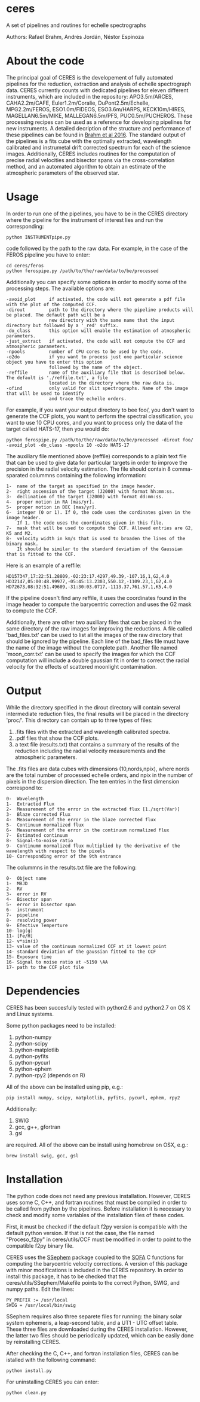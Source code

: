# ceres
A set of pipelines and routines for echelle spectrographs

Authors: Rafael Brahm, Andrés Jordán, Néstor Espinoza

# About the code
The principal goal of CERES is the developement of fully automated pipelines for the reduction, extraction and analysis of echelle spectrograph data. CERES currently counts with dedicated pipelines for eleven different instruments, which are included in the repository: APO3.5m/ARCES, CAHA2.2m/CAFE, Euler1.2m/Coralie, DuPont2.5m/Echelle, MPG2.2m/FEROS, ESO1.0m/FIDEOS, ESO3.6m/HARPS, KECK10m/HIRES, MAGELLAN6.5m/MIKE, MALLEGAN6.5m/PFS, PUC0.5m/PUCHEROS. These processing recipes can be used as a reference for developing pipelines for new instruments. A detailed decription of the structure and performance of these pipelines can be found in [Brahm et al 2016](http://arxiv.org/abs/1609.02279). The standard output of the pipelines is a fits cube with the optimally extracted, wavelength calibrated and instrumetal drift corrected spectrum for each of the science images. Additionally, CERES includes routines for the computation of precise radial velocities and bisector spans via the cross-correlation method, and an automated algorithm to obtain an estimate of the atmospheric parameters of the observed star.

# Usage
In order to run one of the pipelines, you have to be in the CERES directory where the pipeline for the instrument of interest lies and run the corresponding:


```
python INSTRUMENTpipe.py
```

code followed by the path to the raw data. For example, in the case of the FEROS pipeline you have to enter:

```
cd ceres/feros
python ferospipe.py /path/to/the/raw/data/to/be/processed
```

Additionally you can specify some options in order to modify some of the processing steps. The available options are:

    -avoid_plot     if activated, the code will not generate a pdf file with the plot of the computed CCF.
    -dirout         path to the directory where the pipeline products will be placed. The default path will be a
                    new directory with the same name that the input directory but followed by a '_red' suffix.
    -do_class       this option will enable the estimation of atmospheric parameters.
    -just_extract   if activated, the code will not compute the CCF and atmospheric parameters.
    -npools         number of CPU cores to be used by the code.
    -o2do           if you want to process just one particular science object you have to enter this option
                    followed by the name of the object.
    -reffile        name of the auxiliary file that is described below. The default is './reffile.txt', a file
                    located in the directory where the raw data is.
    -ofind          only valid for slit spectrographs. Name of the image that will be used to identify
                    and trace the echelle orders.

For example, if you want your output directory to bee foo/, you don't want to generate the CCF plots, you want to perform the spectral classification, you want to use 10 CPU cores, and you want to process only the data of the target called HATS-17, then you would do:

```
python ferospipe.py /path/to/the/raw/data/to/be/processed -dirout foo/ -avoid_plot -do_class -npools 10 -o2do HATS-17
```

The auxiliary file mentioned above (reffile) corresponds to a plain text file that can be used to give data for particular targets in order to improve the precision in the radial velocity estimation. The file should contain 8 comma-sparated colummns containing the following information:

    1-  name of the target as specified in the image header.
    2-  right ascension of the target (J2000) with format hh:mm:ss.
    3-  declination of the target (J2000) with format dd:mm:ss.
    4-  proper motion in RA [mas/yr].
    5-  proper motion in DEC [mas/yr].
    6-  integer (0 or 1). If 0, the code uses the cordinates given in the image header.
        If 1, the code uses the coordinates given in this file.
    7-  mask that will be used to compute the CCF. Allowed entries are G2, K5 and M2.
    8-  velocity width in km/s that is used to broaden the lines of the binary mask.
        It should be similar to the standard deviation of the Gaussian that is fitted to the CCF.

Here is an example of a reffile:

    HD157347,17:22:51.28809,-02:23:17.4297,49.39,-107.16,1,G2,4.0
    HD32147,05:00:48.99977,-05:45:13.2303,550.12,-1109.23,1,G2,4.0
    HD72673,08:32:51.49609,-31:30:03.0717,-1113.37,761.57,1,K5,4.0

If the pipeline doesn't find any reffile, it uses the coordinates found in the image header to compute the barycentric correction and uses the G2 mask to compute the CCF.

Additionally, there are other two auxiliary files that can be placed in the same directory of the raw images for improving the reductions. A file called 'bad_files.txt' can be used to list all the images of the raw directory that should be ignored by the pipeline. Each line of the bad_files file must have the name of the image without the complete path. Another file named 'moon_corr.txt' can be used to specify the images for which the CCF computation will include a double gaussian fit in order to correct the radial velocity for the effects of scattered moonlight contamination.

# Output
While the directory specified in the dirout directory will contain several intermediate reduction files, the final results will be placed in the directory 'proc/'. This directory can contain up to three types of files:

   1. .fits files with the extracted and wavelength calibrated spectra.
   1. .pdf files that show the CCF plots.
   1. a text file (results.txt) that contains a summary of the results of the reduction including the radial velocity measurements and the atmospheric parameters.

The .fits files are data cubes with dimensions (10,nords,npix), where nords are the total number of processed echelle orders, and npix in the number of pixels in the dispersion direction. The ten entries in the first dimension correspond to:

    0-  Wavelength
    1-  Extracted Flux
    2-  Measurement of the error in the extracted flux [1./sqrt(Var)]
    3-  Blaze corrected Flux
    4-  Measurement of the error in the blaze corrected flux
    5-  Continuum normalized flux
    6-  Measurement of the error in the continuum normalized flux
    7-  Estimated continuum
    8-  Signal-to-noise ratio
    9-  Continumm normalized flux multiplied by the derivative of the wavelength with respect to the pixels
    10- Corresponding error of the 9th entrance

The colummns in the results.txt file are the following:

    0-  Object name
    1-  MBJD
    2-  RV
    3-  error in RV
    4-  Bisector span
    5-  error in bisector span
    6-  instrument
    7-  pipeline
    8-  resolving power
    9-  Efective Temperture
    10- log(g)
    11- [Fe/H]
    12- v*sin(i)
    13- value of the continuum normalized CCF at it lowest point
    14- standard deviation of the gaussian fitted to the CCF
    15- Exposure time
    16- Signal to noise ratio at ~5150 \AA
    17- path to the CCF plot file

# Dependencies
CERES has been succesfully tested with python2.6 and python2.7 on OS X and Linux systems.

Some python packages need to be installed:

   1. python-numpy
   1. python-scipy
   1. python-matplotlib
   1. python-pyfits
   1. python-pycurl
   1. python-ephem
   1. python-rpy2 (depends on R)

All of the above can be installed using pip, e.g.:

```pip install numpy, scipy, matplotlib, pyfits, pycurl, ephem, rpy2```

Additionally:

   1. SWIG
   1. gcc, g++, gfortran
   1. gsl

are required. All of the above can be install using homebrew on OSX, e.g.:

```brew install swig, gcc, gsl```

# Installation
The python code does not need any previous installation. However, CERES uses some C, C++, and fortran routines that must be compiled in order to be called from python by the pipelines. Before installation it is necessary to check and modify some variables of the installation files of these codes.

First, it must be checked if the default f2py version is compatible with the default python version. If that is not the case, the file named "Proceso_f2py" in ceres/utils/CCF must be modified in order to point to the compatible f2py binary file.

CERES uses the [SSephem](http://www.cv.nrao.edu/~rfisher/Python/py_solar_system.html) package coupled to the [SOFA](http://www.iausofa.org/) C functions for computing the barycentric velocity corrections. A version of this package with minor modifications is included in the CERES repository. In order to install this package, it has to be checked that the ceres/utils/SSephem/Makefile points to the correct Python, SWIG, and numpy paths. Edit the lines:

```
PY_PREFIX := /usr/local
SWIG = /usr/local/bin/swig
```

SSephem requires also three separete files for running: the binary solar system ephemeris, a leap-second table, and a UT1 - UTC offset table. These three files are downloaded during the CERES installation. However, the latter two files should be periodically updated, which can be easily done by reinstalling CERES.

After checking the C, C++, and fortran installation files, CERES can be istalled with the following command:

```python install.py```

For uninstalling CERES you can enter:

```python clean.py```

